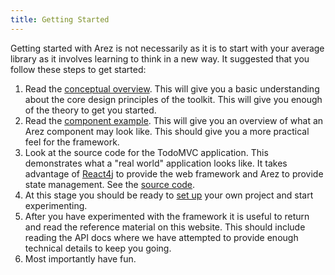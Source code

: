 ```yaml
---
title: Getting Started
---
```


Getting started with Arez is not necessarily as it is to start with your average library as it involves
learning to think in a new way. It suggested that you follow these steps to get started:

1.  Read the [conceptual overview](concepts.md). This will give you a basic understanding
    about the core design principles of the toolkit. This will give you enough of the theory
    to get you started.
2.  Read the [component example](component_example.md). This will give you an overview of
    what an Arez component may look like. This should give you a more practical feel for the
    framework.
3.  Look at the source code for the TodoMVC application. This demonstrates what a "real world"
    application looks like. It takes advantage of [React4j](https://react4j.github.io/) to provide
    the web framework and Arez to provide state management. See the [source code](https://github.com/react4j/react4j-todomvc/tree/dagger_maven/src/main/java/react4j/todomvc).
4.  At this stage you should be ready to [set up](project_setup.md) your own project and start
    experimenting.
5.  After you have experimented with the framework it is useful to return and read the reference
    material on this website. This should include reading the API docs where we have attempted to
    provide enough technical details to keep you going.
6.  Most importantly have fun.
